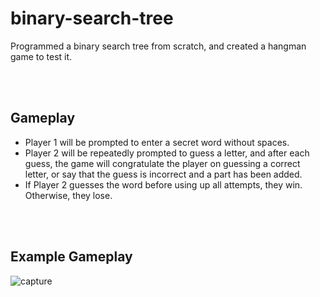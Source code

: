 # binary-search-tree
Programmed a binary search tree from scratch, and created a hangman game to test it.

<br />
<br />

## Gameplay
* Player 1 will be prompted to enter a secret word without spaces.
* Player 2 will be repeatedly prompted to guess a letter, and after each guess, the game will congratulate the player on guessing a correct letter, or say that the guess is incorrect and a part has been added.
* If Player 2 guesses the word before using up all attempts, they win. Otherwise, they lose.

<br />
<br />

## Example Gameplay
![capture](https://user-images.githubusercontent.com/22629266/41800894-680d544a-762c-11e8-8324-bfe77d6421e7.PNG)
